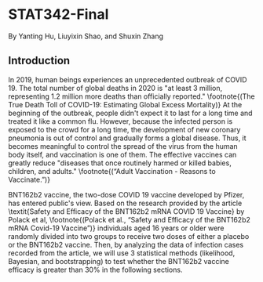 # STAT342-Final

By Yanting Hu, Liuyixin Shao, and Shuxin Zhang

## Introduction

  In 2019, human beings experiences an unprecedented outbreak of COVID 19. The total number of global deaths in 2020 is "at least 3 million, representing 1.2 million more deaths than officially reported." \footnote{(The True Death Toll of COVID-19: Estimating Global Excess Mortality)} At the beginning of the outbreak, people didn't expect it to last for a long time and treated it like a common flu. However, because the infected person is exposed to the crowd for a long time, the development of new coronary pneumonia is out of control and gradually forms a global disease. Thus, it becomes meaningful to control the spread of the virus from the human body itself, and vaccination is one of them. The effective vaccines can greatly reduce "diseases that once routinely harmed or killed babies, children, and adults." \footnote{(“Adult Vaccination - Reasons to Vaccinate.”)}
  
  BNT162b2 vaccine, the two-dose COVID 19 vaccine developed by Pfizer, has entered public's view. Based on the research provided by the article \textit{Safety and Efficacy of the BNT162b2 mRNA COVID 19 Vaccine} by Polack et al, \footnote{(Polack et al., “Safety and Efficacy of the BNT162b2 mRNA Covid-19 Vaccine”)} individuals aged 16 years or older were randomly divided into two groups to receive two doses of either a placebo or the BNT162b2 vaccine. Then, by analyzing the data of infection cases recorded from the article, we will use 3 statistical methods (likelihood, Bayesian, and bootstrapping) to test whether the BNT162b2 vaccine efficacy is greater than 30% in the following sections.
